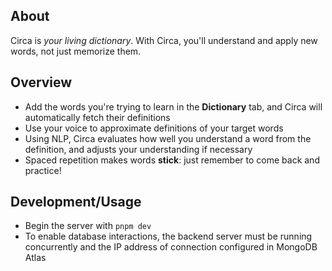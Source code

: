 ## About

Circa is *your living dictionary*. With Circa, you'll understand and apply new
words, not just memorize them. 

## Overview
* Add the words you're trying to learn in the **Dictionary** tab, and Circa will
  automatically fetch their definitions
* Use your voice to approximate definitions of your target words
* Using NLP, Circa evaluates how well you understand a word from the definition,
  and adjusts your understanding if necessary
* Spaced repetition makes words **stick**: just remember to come back and
  practice!

## Development/Usage
* Begin the server with `pnpm dev`
* To enable database interactions, the backend server must be running
  concurrently and the IP address of connection configured in MongoDB Atlas
  